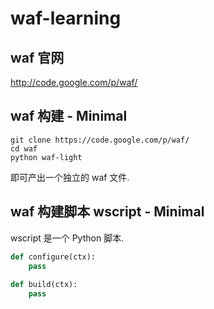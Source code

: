 waf-learning
============

## waf 官网

http://code.google.com/p/waf/

## waf 构建 - Minimal
 
```shell
git clone https://code.google.com/p/waf/
cd waf
python waf-light
```

即可产出一个独立的 waf 文件.

## waf 构建脚本 wscript - Minimal

wscript 是一个 Python 脚本.

```python
def configure(ctx):
    pass
    
def build(ctx):
    pass
```